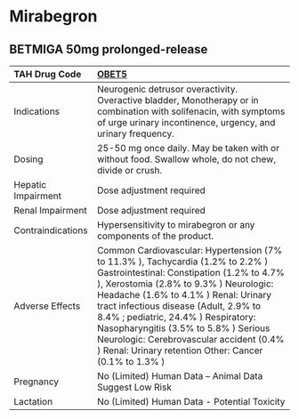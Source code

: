 # Mirabegron

## BETMIGA 50mg prolonged-release

| TAH Drug Code      | [OBET5](https://www.tahsda.org.tw/drugs/hissearch.php?drug_code=OBET5)                                                                                                                                                                                                                                                                                                                                                                     |
|:-------------------|:-------------------------------------------------------------------------------------------------------------------------------------------------------------------------------------------------------------------------------------------------------------------------------------------------------------------------------------------------------------------------------------------------------------------------------------------|
| Indications        | Neurogenic detrusor overactivity. Overactive bladder, Monotherapy or in combination with solifenacin, with symptoms of urge urinary incontinence, urgency, and urinary frequency.                                                                                                                                                                                                                                                          |
| Dosing             | 25-50 mg once daily. May be taken with or without food. Swallow whole, do not chew, divide or crush.                                                                                                                                                                                                                                                                                                                                       |
| Hepatic Impairment | Dose adjustment required                                                                                                                                                                                                                                                                                                                                                                                                                   |
| Renal Impairment   | Dose adjustment required                                                                                                                                                                                                                                                                                                                                                                                                                   |
| Contraindications  | Hypersensitivity to mirabegron or any components of the product.                                                                                                                                                                                                                                                                                                                                                                           |
| Adverse Effects    | Common Cardiovascular: Hypertension (7% to 11.3% ), Tachycardia (1.2% to 2.2% ) Gastrointestinal: Constipation (1.2% to 4.7% ), Xerostomia (2.8% to 9.3% ) Neurologic: Headache (1.6% to 4.1% ) Renal: Urinary tract infectious disease (Adult, 2.9% to 8.4% ; pediatric, 24.4% ) Respiratory: Nasopharyngitis (3.5% to 5.8% ) Serious Neurologic: Cerebrovascular accident (0.4% ) Renal: Urinary retention Other: Cancer (0.1% to 1.3% ) |
| Pregnancy          | No (Limited) Human Data – Animal Data Suggest Low Risk                                                                                                                                                                                                                                                                                                                                                                                     |
| Lactation          | No (Limited) Human Data - Potential Toxicity                                                                                                                                                                                                                                                                                                                                                                                               |

